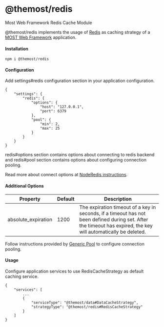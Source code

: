 # @themost/redis
Most Web Framework Redis Cache Module

@themost/redis implements the usage of [Redis](https://redis.io) 
as caching strategy of a [MOST Web Framework](https://github.com/themost-framework/themost) application.

#### Installation

    npm i @themost/redis

#### Configuration

Add settings#redis configuration section in your application configuration.

    {
        "settings": {
            "redis": {
                "options": {
                    "host": "127.0.0.1",
                    "port": 6379
                },
                "pool": {
                    "min": 2,
                    "max": 25
                }
            }
        }
    }

redis#options section contains options about connecting to redis backend and
redis#pool section contains options about configuring connection pooling.

Read more about connect options at [NodeRedis instructions](https://github.com/NodeRedis/node_redis#options-object-properties).

#### Additional Options
| Property  | Default   | Description |
|-----------|-----------|-------------|
| absolute_expiration | 1200 | The expiration timeout of a key in seconds, if a timeout has not been defined during set. After the timeout has expired, the key will automatically be deleted. |

Follow instructions provided by [Generic Pool](https://github.com/coopernurse/node-pool#documentation) 
to configure connection pooling.

#### Usage

Configure application services to use RedisCacheStrategy as default caching service.

    {
        "services": [
            ...
            {
                "serviceType": "@themost/data#DataCacheStrategy",
                "strategyType": "@themost/redis#RedisCacheStrategy"
            }
        ]
    }

